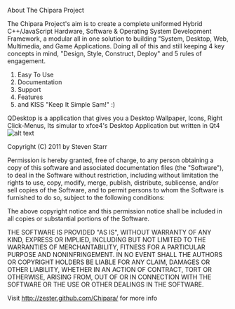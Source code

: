 About The Chipara Project

The Chipara Project's aim is to create a complete uniformed Hybrid C++/JavaScript 
Hardware, Software & Operating System Development Framework, a modular all in one 
solution to building "System, Desktop, Web, Multimedia, and Game Applications. Doing 
all of this and still keeping 4 key concepts in mind, "Design, Style, Construct, Deploy" 
and 5 rules of engagement.

   1.  Easy To Use
   2.  Documentation
   3.  Support
   4.  Features
   5.  and KISS "Keep It Simple Sam!" :) 

QDesktop is a application that gives you a Desktop Wallpaper, Icons, Right Click-Menus, Its simular
to xfce4's Desktop Application but written in Qt4
![alt text](http://i52.tinypic.com/1ragja.png)

Copyright (C) 2011 by Steven Starr

Permission is hereby granted, free of charge, to any person obtaining a copy
of this software and associated documentation files (the "Software"), to deal
in the Software without restriction, including without limitation the rights
to use, copy, modify, merge, publish, distribute, sublicense, and/or sell
copies of the Software, and to permit persons to whom the Software is
furnished to do so, subject to the following conditions:

The above copyright notice and this permission notice shall be included in
all copies or substantial portions of the Software.

THE SOFTWARE IS PROVIDED "AS IS", WITHOUT WARRANTY OF ANY KIND, EXPRESS OR
IMPLIED, INCLUDING BUT NOT LIMITED TO THE WARRANTIES OF MERCHANTABILITY,
FITNESS FOR A PARTICULAR PURPOSE AND NONINFRINGEMENT. IN NO EVENT SHALL THE
AUTHORS OR COPYRIGHT HOLDERS BE LIABLE FOR ANY CLAIM, DAMAGES OR OTHER
LIABILITY, WHETHER IN AN ACTION OF CONTRACT, TORT OR OTHERWISE, ARISING FROM,
OUT OF OR IN CONNECTION WITH THE SOFTWARE OR THE USE OR OTHER DEALINGS IN
THE SOFTWARE.



Visit http://zester.github.com/Chipara/ for more info


